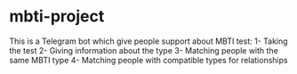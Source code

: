 # mbti-project
This is a Telegram bot which give people support about MBTI test:
1- Taking the test
2- Giving information about the type
3- Matching people with the same MBTI type
4- Matching people with compatible types for relationships 
